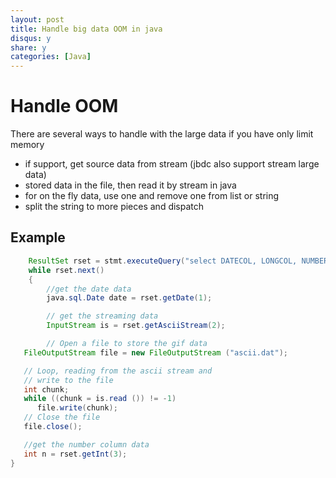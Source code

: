 ```yaml
---
layout: post
title: Handle big data OOM in java
disqus: y
share: y
categories: [Java]
---
```


Handle OOM
==========
There are several ways to handle with the large data if you have only limit memory
+ if support, get source data from stream (jbdc also support stream large data)
+ stored data in the file, then read it by stream in java
+ for on the fly data, use one and remove one from list or string
+ split the string to more pieces and dispatch

Example
------------
```java
	ResultSet rset = stmt.executeQuery("select DATECOL, LONGCOL, NUMBERCOL from TABLE");
	while rset.next()
	{
		//get the date data
		java.sql.Date date = rset.getDate(1);

		// get the streaming data
		InputStream is = rset.getAsciiStream(2); 

		// Open a file to store the gif data
   FileOutputStream file = new FileOutputStream ("ascii.dat");

   // Loop, reading from the ascii stream and 
   // write to the file
   int chunk;
   while ((chunk = is.read ()) != -1)
      file.write(chunk);
   // Close the file
   file.close();

   //get the number column data
   int n = rset.getInt(3);  
}
```
